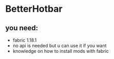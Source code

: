 # BetterHotbar
## you need:
- fabric 1.18.1 
- no api is needed but u can use it if you want 
- knowledge on how to install mods with fabric
